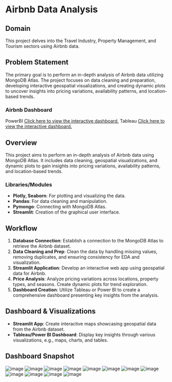 # Airbnb Data Analysis

## Domain
This project delves into the Travel Industry, Property Management, and Tourism sectors using Airbnb data.

## Problem Statement
The primary goal is to perform an in-depth analysis of Airbnb data utilizing MongoDB Atlas. The project focuses on data cleaning and preparation, developing interactive geospatial visualizations, and creating dynamic plots to uncover insights into pricing variations, availability patterns, and location-based trends.

### Airbnb Dashboard
PowerBI [Click here to view the interactive dashboard.](https://app.powerbi.com/links/KhzrX20jSZ?ctid=1f8ca2d2-8b29-4086-8354-e9b31ca9d140&pbi_source=linkShare)
Tableau [Click here to view the interactive dashboard.](https://public.tableau.com/app/profile/sandeep.r8535/viz/Book1_16992883991180/Dashboard1)
## Overview
This project aims to perform an in-depth analysis of Airbnb data using MongoDB Atlas. It includes data cleaning, geospatial visualizations, and dynamic plots to gain insights into pricing variations, availability patterns, and location-based trends.

### Libraries/Modules
- **Plotly, Seaborn**: For plotting and visualizing the data.
- **Pandas**: For data cleaning and manipulation.
- **Pymongo**: Connecting with MongoDB Atlas.
- **Streamlit**: Creation of the graphical user interface.

## Workflow
1. **Database Connection**:
      Establish a connection to the MongoDB Atlas to retrieve the Airbnb dataset.
2. **Data Cleaning and Prep**:
      Clean the data by handling missing values, removing duplicates, and ensuring consistency for EDA and visualization.
3. **Streamlit Application**:
      Develop an interactive web app using geospatial data for Airbnb.
4. **Price Analysis**:
      Analyze pricing variations across locations, property types, and seasons. Create dynamic plots for trend exploration.
5. **Dashboard Creation**:
      Utilize Tableau or Power BI to create a comprehensive dashboard presenting key insights from the analysis.

## Dashboard & Visualizations
- **Streamlit App**:
  Create interactive maps showcasing geospatial data from the Airbnb dataset.
- **Tableau/Power BI Dashboard**:
  Display key insights through various visualizations, e.g., maps, charts, and tables.


## Dashboard Snapshot

![image](https://github.com/iamsandeeprSand/Airbnb_Analysis/assets/139530620/6aa92940-f834-42bf-88b3-50fca7ae2d16)
![image](https://github.com/iamsandeeprSand/Airbnb_Analysis/assets/139530620/2cd904d3-f429-4c86-b9b2-a213a503610c)
![image](https://github.com/iamsandeeprSand/Airbnb_Analysis/assets/139530620/72da858f-222c-4b70-a840-4965612b0322)
![image](https://github.com/iamsandeeprSand/Airbnb_Analysis/assets/139530620/725c853a-5058-4a84-ba56-3a20a026b94a)
![image](https://github.com/iamsandeeprSand/Airbnb_Analysis/assets/139530620/7bdd2bab-d243-424f-a265-463628881eb8)
![image](https://github.com/iamsandeeprSand/Airbnb_Analysis/assets/139530620/27214d36-18e4-4509-aae2-3b297f2aa697)
![image](https://github.com/iamsandeeprSand/Airbnb_Analysis/assets/139530620/f88db7a1-1f16-4fb1-9ef9-294bf8e90f43)
![image](https://github.com/iamsandeeprSand/Airbnb_Analysis/assets/139530620/de16c188-66a7-4471-8a2f-b28c9774e782)
![image](https://github.com/iamsandeeprSand/Airbnb_Analysis/assets/139530620/dd480810-8939-4b44-9334-be7edd6b612c)
![image](https://github.com/iamsandeeprSand/Airbnb_Analysis/assets/139530620/014699f3-f9cc-4cb4-97ab-4fa46bcd6995)
![image](https://github.com/iamsandeeprSand/Airbnb_Analysis/assets/139530620/1e128c97-3cf2-40a5-99f7-efe6bce44dca)
![image](https://github.com/iamsandeeprSand/Airbnb_Analysis/assets/139530620/36d1a868-41bc-4424-9141-5afa1f71319b)



